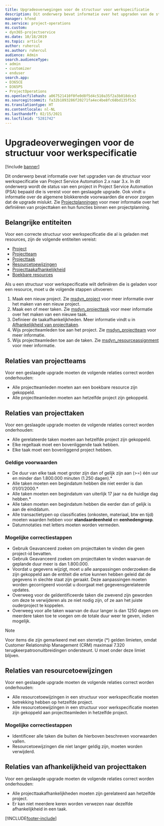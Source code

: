 ```yaml
---
title: Upgradeoverwegingen voor de structuur voor werkspecificatie
description: Dit onderwerp bevat informatie over het upgraden van de structuur voor werkspecificatie van Project Service Automation 2.x naar 3.x.
manager: kfend
ms.service: project-operations
ms.custom:
- dyn365-projectservice
ms.date: 10/18/2019
ms.topic: article
author: ruhercul
ms.author: ruhercul
audience: Admin
search.audienceType:
- admin
- customizer
- enduser
search.app:
- D365CE
- D365PS
- ProjectOperations
ms.openlocfilehash: a067521410f0fe0d8f5d4c510a35f2a3b018dce3
ms.sourcegitcommit: fa32b1893286f20271fa4ec4be8fc68bd135f53c
ms.translationtype: HT
ms.contentlocale: nl-NL
ms.lasthandoff: 02/15/2021
ms.locfileid: "5281742"
---
```

# <a name="upgrade-considerations-for-the-work-breakdown-structure"></a>Upgradeoverwegingen voor de structuur voor werkspecificatie

[!include [banner](../includes/psa-now-project-operations.md)]

Dit onderwerp bevat informatie over het upgraden van de structuur voor werkspecificatie van Project Service Automation 2.x naar 3.x. In dit onderwerp wordt de status van een project in Project Service Automation (PSA) bepaald die is vereist voor een geslaagde upgrade. Ook vindt u informatie over de algemene blokkerende voorwaarden die ervoor zorgen dat de upgrade mislukt. Zie [Projectplanningen](project-creating.md) voor meer informatie over het definiëren van projecttaken en hun functies binnen een projectplanning.

## <a name="key-entities"></a>Belangrijke entiteiten
Voor een correcte structuur voor werkspecificatie die al is geladen met resources, zijn de volgende entiteiten vereist:

- [Project](https://docs.microsoft.com/dynamics365/customerengagement/on-premises/developer/entities/msdyn_project)
- [Projectteam](https://docs.microsoft.com/dynamics365/customerengagement/on-premises/developer/entities/msdyn_projectteam)
- [Projecttaak](https://docs.microsoft.com/dynamics365/customerengagement/on-premises/developer/entities/msdyn_projecttask)
- [Resourcetoewijzingen](https://docs.microsoft.com/dynamics365/customerengagement/on-premises/developer/entities/msdyn_resourceassignment)
- [Projecttaakafhankelijkheid](https://docs.microsoft.com/dynamics365/customerengagement/on-premises/developer/entities/msdyn_projecttaskdependency)
- [Boekbare resources](https://docs.microsoft.com/dynamics365/customerengagement/on-premises/developer/entities/bookableresource)

Als u een structuur voor werkspecificatie wilt definiëren die is geladen voor een resource, moet u de volgende stappen uitvoeren:

1. Maak een nieuw project. Zie [msdyn_project](https://docs.microsoft.com/dynamics365/customerengagement/on-premises/developer/entities/msdyn_project) voor meer informatie over het maken van een nieuw project.
2. Maak een of meer taken. Zie [msdyn_projecttask](https://docs.microsoft.com/dynamics365/customerengagement/on-premises/developer/entities/msdyn_projecttask) voor meer informatie over het maken van een nieuwe taak.
3. Definieer de taakafhankelijkheden. Meer informatie vindt u in [Afhankelijkheid van projecttaken](https://docs.microsoft.com/dynamics365/customerengagement/on-premises/developer/entities/msdyn_projecttaskdependency).
4. Wijs projectteamleden toe aan het project. Zie [msdyn_projectteam](https://docs.microsoft.com/dynamics365/customerengagement/on-premises/developer/entities/msdyn_projectteam) voor meer informatie.
5. Wijs projectteamleden toe aan de taken. Zie [msdyn_resourceassignment](https://docs.microsoft.com/dynamics365/customerengagement/on-premises/developer/entities/msdyn_resourceassignment) voor meer informatie.

## <a name="project-team-relationships"></a>Relaties van projectteams

Voor een geslaagde upgrade moeten de volgende relaties correct worden onderhouden:
- Alle projectteamleden moeten aan een boekbare resource zijn gekoppeld.
- Alle projectteamleden moeten aan hetzelfde project zijn gekoppeld. 

## <a name="project-task-relationships"></a>Relaties van projecttaken
Voor een geslaagde upgrade moeten de volgende relaties correct worden onderhouden:

- Alle gerelateerde taken moeten aan hetzelfde project zijn gekoppeld.
- Elke regeltaak moet een bovenliggende taak hebben.
- Elke taak moet een bovenliggend project hebben.

### <a name="valid-conditions"></a>Geldige voorwaarden

- De duur van elke taak moet groter zijn dan of gelijk zijn aan (>=) één uur en minder dan 1.800.000 minuten (1.250 dagen).*
- Alle taken moeten een begindatum hebben die niet eerder is dan 01/01/2000.*
- Alle taken moeten een begindatum van uiterlijk 17 jaar na de huidige dag hebben.*
- Alle taken moeten een begindatum hebben die eerder dan of gelijk is aan de einddatum.
- Alle transactietypen op classificaties (onkosten, materiaal, btw en tijd) moeten waarden hebben voor **standaardeenheid** en **eenhedengroep**.
- Datumnotaties met letters moeten worden vermeden.

### <a name="potential-mitigation-steps"></a>Mogelijke correctiestappen
- Gebruik Geavanceerd zoeken om projecttaken te vinden die geen project-id bevatten.
- Gebruik Geavanceerd zoeken om projecttaken te vinden waarvan de geplande duur meer is dan 1.800.000.
- Voordat u gegevens wijzigt, moet u alle aanpassingen onderzoeken die zijn gekoppeld aan de entiteit die ertoe kunnen hebben geleid dat de gegevens in slechte staat zijn geraakt. Deze aanpassingen moeten worden gecorrigeerd voordat u doorgaat met gegevensgerelateerde updates.
- Overweeg voor de geïdentificeerde taken die zwevend zijn geworden om deze te verwijderen als ze niet nodig zijn, of ze aan het juiste ouderproject te koppelen.
- Overweeg voor alle taken waarvan de duur langer is dan 1250 dagen om meerdere taken toe te voegen om de totale duur weer te geven, indien mogelijk.

> [!NOTE]
> Voor items die zijn gemarkeerd met een sterretje (\*) gelden limieten, omdat Customer Relationship Management (CRM) maximaal 7.320 terugkeerpatroonuitbreidingen ondersteunt. U moet onder deze limiet blijven.

## <a name="resource-assignment-relationships"></a>Relaties van resourcetoewijzingen
Voor een geslaagde upgrade moeten de volgende relaties correct worden onderhouden:

- Alle resourcetoewijzingen in een structuur voor werkspecificatie moeten betrekking hebben op hetzelfde project.
- Alle resourcetoewijzingen in een structuur voor werkspecificatie moeten zijn gekoppeld aan projectteamleden in hetzelfde project.

### <a name="potential-mitigation-steps"></a>Mogelijke correctiestappen
- Identificeer alle taken die buiten de hierboven beschreven voorwaarden vallen.  
- Resourcetoewijzingen die niet langer geldig zijn, moeten worden verwijderd.

## <a name="project-task-dependency-relationships"></a>Relaties van afhankelijkheid van projecttaken
Voor een geslaagde upgrade moeten de volgende relaties correct worden onderhouden:

- Alle projecttaakafhankelijkheden moeten zijn gerelateerd aan hetzelfde project.
- Er kan niet meerdere keren worden verwezen naar dezelfde afhankelijkheid in een taak.


[!INCLUDE[footer-include](../includes/footer-banner.md)]